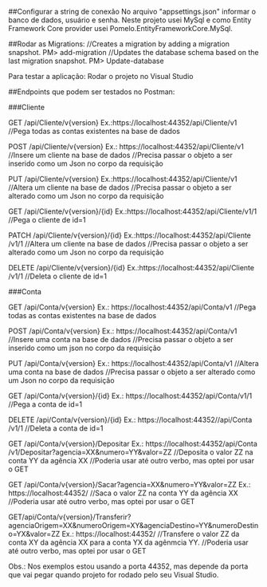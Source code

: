 ##Configurar a string de conexão
No arquivo "appsettings.json" informar o banco de dados, usuário e senha.
Neste projeto usei MySql e como Entity Framework Core provider usei Pomelo.EntityFrameworkCore.MySql.

##Rodar as Migrations:
//Creates a migration by adding a migration snapshot.
PM> add-migration <migration name>
//Updates the database schema based on the last migration snapshot.
PM> Update-database

Para testar a aplicação:
Rodar o projeto no Visual Studio

##Endpoints que podem ser testados no Postman:

###Cliente

GET
​/api​/Cliente​/v{version}
Ex.: ​https://localhost:44352/api​/Cliente​/v1
//Pega todas as contas existentes na base de dados

POST
​/api​/Cliente​/v{version}
Ex.: https://localhost:44352/api​/Cliente​/v1
//Insere um cliente na base de dados
//Precisa passar o objeto a ser inserido como um Json no corpo da requisição

PUT
​/api​/Cliente​/v{version}
Ex.: ​https://localhost:44352/api​/Cliente​/v1
//Altera um cliente na base de dados
//Precisa passar o objeto a ser alterado como um Json no corpo da requisição

GET
​/api​/Cliente​/v{version}​/{id}
Ex.: ​https://localhost:44352​/api​/Cliente​/v1/1
//Pega o cliente de id=1

PATCH
​/api​/Cliente​/v{version}​/{id}
Ex.: ​https://localhost:44352​​/api​/Cliente​/v1​/1
//Altera um cliente na base de dados
//Precisa passar o objeto a ser alterado como um Json no corpo da requisição

DELETE
​/api​/Cliente​/v{version}​/{id}
Ex.: ​https://localhost:44352​​​/api​/Cliente​/v1/1
//Deleta o cliente de id=1


###Conta

GET
​/api​/Conta​/v{version}
Ex.: https://localhost:44352​/api​/Conta​/v1
//Pega todas as contas existentes na base de dados

POST
​/api​/Conta​/v{version}
Ex.: https://localhost:44352​/api​/Conta​/v1
//Insere uma conta na base de dados
//Precisa passar o objeto a ser inserido como um json no corpo da requisição

PUT
​/api​/Conta​/v{version}
Ex.: https://localhost:44352/api​/Conta​/v1
//Altera uma conta na base de dados
//Precisa passar o objeto a ser alterado como um Json no corpo da requisição

GET
​/api​/Conta​/v{version}​/{id}
Ex.: https://localhost:44352​/api​/Conta​/v1/1
//Pega a conta de id=1

DELETE
​/api​/Conta​/v{version}​/{id}
Ex.: https://localhost:44352/​/api​/Conta​/v1/1
//Deleta a conta de id=1

GET
​/api​/Conta​/v{version}​/Depositar
Ex.: https://localhost:44352​/api​/Conta​/v1/Depositar?agencia=XX&numero=YY&valor=ZZ
//Deposita o valor ZZ na conta YY da agência XX
//Poderia usar até outro verbo, mas optei por usar o GET

GET
​/api​/Conta​/v{version}​/Sacar?agencia=XX&numero=YY&valor=ZZ
Ex.: https://localhost:44352/
//Saca o valor ZZ na conta YY da agência XX
//Poderia usar até outro verbo, mas optei por usar o GET

GET
​/api​/Conta​/v{version}​/Transferir?agenciaOrigem=XX&numeroOrigem=XY&agenciaDestino=YY&numeroDestino=YX&valor=ZZ
Ex.: https://localhost:44352/
//Transfere o valor ZZ da conta XY da agência XX para a conta YX da agênmcia YY.
//Poderia usar até outro verbo, mas optei por usar o GET

Obs.: Nos exemplos estou usando a porta 44352, mas depende da porta que vai pegar quando projeto for rodado pelo seu Visual Studio.